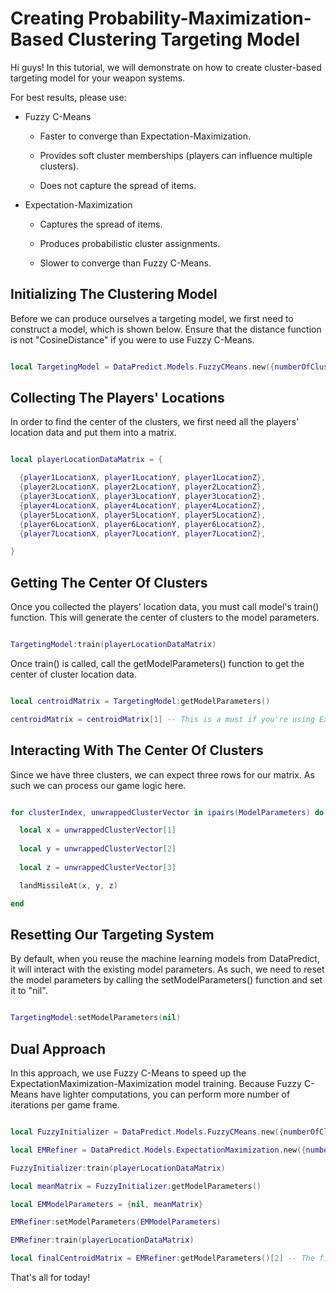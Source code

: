 # Creating Probability-Maximization-Based Clustering Targeting Model

Hi guys! In this tutorial, we will demonstrate on how to create cluster-based targeting model for your weapon systems.

For best results, please use:

* Fuzzy C-Means

  * Faster to converge than Expectation-Maximization.

  * Provides soft cluster memberships (players can influence multiple clusters).

  * Does not capture the spread of items.

* Expectation-Maximization

  * Captures the spread of items.

  * Produces probabilistic cluster assignments.

  * Slower to converge than Fuzzy C-Means.

## Initializing The Clustering Model

Before we can produce ourselves a targeting model, we first need to construct a model, which is shown below. Ensure that the distance function is not "CosineDistance" if you were to use Fuzzy C-Means.

```lua

local TargetingModel = DataPredict.Models.FuzzyCMeans.new({numberOfClusters = 3}) -- For this tutorial, we will assume that we have three missiles, so only three locations it can land.

```

## Collecting The Players' Locations

In order to find the center of the clusters, we first need all the players' location data and put them into a matrix.

```lua

local playerLocationDataMatrix = {

  {player1LocationX, player1LocationY, player1LocationZ},
  {player2LocationX, player2LocationY, player2LocationZ},
  {player3LocationX, player3LocationY, player3LocationZ},
  {player4LocationX, player4LocationY, player4LocationZ},
  {player5LocationX, player5LocationY, player5LocationZ},
  {player6LocationX, player6LocationY, player6LocationZ},
  {player7LocationX, player7LocationY, player7LocationZ},

}

```

## Getting The Center Of Clusters

Once you collected the players' location data, you must call model's train() function. This will generate the center of clusters to the model parameters.

```lua

TargetingModel:train(playerLocationDataMatrix)

```

Once train() is called, call the getModelParameters() function to get the center of cluster location data.

```lua

local centroidMatrix = TargetingModel:getModelParameters()

centroidMatrix = centroidMatrix[1] -- This is a must if you're using ExpectationMaximization because it stores the ModelParameters as a table of matrices.

```

## Interacting With The Center Of Clusters

Since we have three clusters, we can expect three rows for our matrix. As such we can process our game logic here.

```lua

for clusterIndex, unwrappedClusterVector in ipairs(ModelParameters) do

  local x = unwrappedClusterVector[1]
  
  local y = unwrappedClusterVector[2]
  
  local z = unwrappedClusterVector[3]

  landMissileAt(x, y, z)

end

```

## Resetting Our Targeting System

By default, when you reuse the machine learning models from DataPredict, it will interact with the existing model parameters. As such, we need to reset the model parameters by calling the setModelParameters() function and set it to "nil".

```lua

TargetingModel:setModelParameters(nil)

```

## Dual Approach

In this approach, we use Fuzzy C-Means to speed up the ExpectationMaximization-Maximization model training. Because Fuzzy C-Means have lighter computations, you can perform more number of iterations per game frame.

```lua

local FuzzyInitializer = DataPredict.Models.FuzzyCMeans.new({numberOfClusters = 3, maximumNumberOfIterations = 500})

local EMRefiner = DataPredict.Models.ExpectationMaximization.new({numberOfClusters = 3, maximumNumberOfIterations = 30})

FuzzyInitializer:train(playerLocationDataMatrix)

local meanMatrix = FuzzyInitializer:getModelParameters()

local EMModelParameters = {nil, meanMatrix}

EMRefiner:setModelParameters(EMModelParameters)

EMRefiner:train(playerLocationDataMatrix)

local finalCentroidMatrix = EMRefiner:getModelParameters()[2] -- The final center locations.

```

That's all for today!
